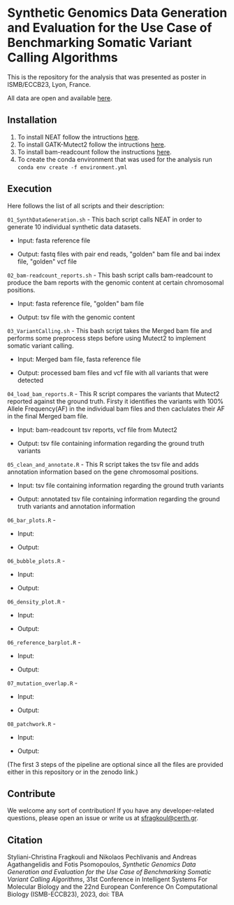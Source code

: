 # Synthetic Genomics Data Generation and Evaluation for the Use Case of Benchmarking Somatic Variant Calling Algorithms


This is the repository for the analysis that was presented as poster in ISMB/ECCB23, Lyon, France.

All data are open and available [here](https://zenodo.org/record/8095898).



## Installation
1. To install NEAT follow the intructions [here](https://github.com/ncsa/NEAT/blob/master/README.md#installation).
2. To install GATK-Mutect2 follow the intructions [here](https://gatk.broadinstitute.org/hc/en-us/articles/360036194592-Getting-started-with-GATK4).
3. To install bam-readcount follow the instructions [here](https://github.com/genome/bam-readcount/tree/master#installation).
4. To create the conda environment that was used for the analysis run `conda env create -f environment.yml`


## Execution
Here follows the list of all scripts and their description:

`01_SynthDataGeneration.sh` - This bach script calls NEAT in order to generate 10 individual synthetic data datasets.

- Input: fasta reference file
							 
- Output: fastq files with pair end reads, "golden" bam file and bai index file, "golden" vcf file

`02_bam-readcount_reports.sh` - This bash script calls bam-readcount to produce the bam reports with the genomic content at certain chromosomal positions.

- Input: fasta reference file, "golden" bam file
							 
- Output: tsv file with the genomic content

`03_VariantCalling.sh` - This bash script takes the Merged bam file and performs some preprocess steps before using Mutect2 to implement somatic variant calling.

- Input: Merged bam file, fasta reference file
							 
- Output: processed bam files and vcf file with all variants that were detected

`04_load_bam_reports.R` - This R script compares the variants that Mutect2 reported against the ground truth. Firsty it identifies the variants with 100% Allele Frequency(AF) in the individual bam files and then caclulates their AF in the final Merged bam file.

- Input:  bam-readcount tsv reports, vcf file from Mutect2
							 
- Output: tsv file containing information regarding the ground truth variants

`05_clean_and_annotate.R` - This R script takes the tsv file and adds annotation information based on the gene chromosomal positions.

- Input:  tsv file containing information regarding the ground truth variants
							 
- Output: annotated tsv file containing information regarding the ground truth variants and annotation information

`06_bar_plots.R` - 

- Input:  
							 
- Output: 

`06_bubble_plots.R` - 

- Input:  
							 
- Output: 

`06_density_plot.R` - 

- Input:  
							 
- Output: 

`06_reference_barplot.R` - 

- Input:  
							 
- Output: 

`07_mutation_overlap.R` - 

- Input:  
							 
- Output: 


`08_patchwork.R` - 

- Input:  
							 
- Output: 


(The first 3 steps of the pipeline are optional since all the files are provided either in this repository or in the zenodo link.)


## Contribute

We welcome any sort of contribution!
If you have any developer-related questions, please open an issue or write us at sfragkoul@certh.gr.


## Citation
Styliani-Christina Fragkouli and Nikolaos Pechlivanis and Andreas Agathangelidis and Fotis Psomopoulos, *Synthetic Genomics Data Generation and Evaluation for the Use Case of Benchmarking Somatic Variant Calling Algorithms*, 31st Conference in Intelligent Systems For Molecular Biology and the 22nd European Conference On Computational Biology (ISΜB-ECCB23), 2023, doi: TBA

